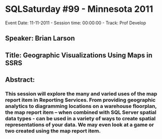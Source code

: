 # SQLSaturday #99 - Minnesota 2011
Event Date: 11-11-2011 - Session time: 00:00:00 - Track: Prof Develop
## Speaker: Brian Larson
## Title: Geographic Visualizations Using Maps in SSRS
## Abstract:
### This session will explore the many and varied uses of the map report item in Reporting Services. From providing geographic analytics to diagramming locations on a warehouse floorplan, the map report item – when combined with SQL Server spatial data types - can be used in a variety of ways to create spatial representations of your data. We may even look at a game or two created using the map report item. 
